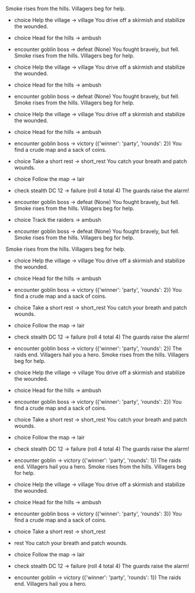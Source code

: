 Smoke rises from the hills. Villagers beg for help.

* choice Help the village -> village
You drive off a skirmish and stabilize the wounded.
* choice Head for the hills -> ambush

* encounter goblin boss -> defeat (None)
You fought bravely, but fell.
Smoke rises from the hills. Villagers beg for help.

* choice Help the village -> village
You drive off a skirmish and stabilize the wounded.
* choice Head for the hills -> ambush

* encounter goblin boss -> defeat (None)
You fought bravely, but fell.
Smoke rises from the hills. Villagers beg for help.

* choice Help the village -> village
You drive off a skirmish and stabilize the wounded.
* choice Head for the hills -> ambush

* encounter goblin boss -> victory ({'winner': 'party', 'rounds': 2})
You find a crude map and a sack of coins.
* choice Take a short rest -> short_rest
You catch your breath and patch wounds.
* choice Follow the map -> lair

* check stealth DC 12 -> failure (roll 4 total 4)
The guards raise the alarm!
* encounter goblin boss -> defeat (None)
You fought bravely, but fell.
Smoke rises from the hills. Villagers beg for help.

* choice Track the raiders -> ambush

* encounter goblin boss -> defeat (None)
You fought bravely, but fell.
Smoke rises from the hills. Villagers beg for help.

Smoke rises from the hills. Villagers beg for help.

* choice Help the village -> village
You drive off a skirmish and stabilize the wounded.
* choice Head for the hills -> ambush

* encounter goblin boss -> victory ({'winner': 'party', 'rounds': 2})
You find a crude map and a sack of coins.
* choice Take a short rest -> short_rest
You catch your breath and patch wounds.
* choice Follow the map -> lair

* check stealth DC 12 -> failure (roll 4 total 4)
The guards raise the alarm!
* encounter goblin boss -> victory ({'winner': 'party', 'rounds': 2})
The raids end. Villagers hail you a hero.
Smoke rises from the hills. Villagers beg for help.

* choice Help the village -> village
You drive off a skirmish and stabilize the wounded.
* choice Head for the hills -> ambush

* encounter goblin boss -> victory ({'winner': 'party', 'rounds': 2})
You find a crude map and a sack of coins.
* choice Take a short rest -> short_rest
You catch your breath and patch wounds.
* choice Follow the map -> lair

* check stealth DC 12 -> failure (roll 4 total 4)
The guards raise the alarm!
* encounter goblin -> victory ({'winner': 'party', 'rounds': 1})
The raids end. Villagers hail you a hero.
Smoke rises from the hills. Villagers beg for help.

* choice Help the village -> village
You drive off a skirmish and stabilize the wounded.
* choice Head for the hills -> ambush

* encounter goblin boss -> victory ({'winner': 'party', 'rounds': 3})
You find a crude map and a sack of coins.
* choice Take a short rest -> short_rest
* rest
You catch your breath and patch wounds.
* choice Follow the map -> lair

* check stealth DC 12 -> failure (roll 4 total 4)
The guards raise the alarm!
* encounter goblin -> victory ({'winner': 'party', 'rounds': 1})
The raids end. Villagers hail you a hero.
